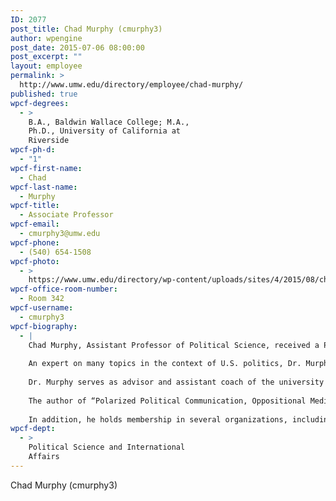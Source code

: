```yaml
---
ID: 2077
post_title: Chad Murphy (cmurphy3)
author: wpengine
post_date: 2015-07-06 08:00:00
post_excerpt: ""
layout: employee
permalink: >
  http://www.umw.edu/directory/employee/chad-murphy/
published: true
wpcf-degrees:
  - >
    B.A., Baldwin Wallace College; M.A.,
    Ph.D., University of California at
    Riverside
wpcf-ph-d:
  - "1"
wpcf-first-name:
  - Chad
wpcf-last-name:
  - Murphy
wpcf-title:
  - Associate Professor
wpcf-email:
  - cmurphy3@umw.edu
wpcf-phone:
  - (540) 654-1508
wpcf-photo:
  - >
    https://www.umw.edu/directory/wp-content/uploads/sites/4/2015/08/chad_murphy.jpeg
wpcf-office-room-number:
  - Room 342
wpcf-username:
  - cmurphy3
wpcf-biography:
  - |
    Chad Murphy, Assistant Professor of Political Science, received a Ph.D. (2009) in political science and an M.A. (2007) in mass political behavior from the University of California, Riverside and a B.A. (2002) in political science from Baldwin Wallace College.
    
    An expert on many topics in the context of U.S. politics, Dr. Murphy has taught courses in subjects such as Congress, the presidency, research design and methods, political communication, and political psychology. His research focuses on Senatorial rhetoric and how politicians connect with their constituents as elections approach. Dr. Murphy also has made several presentations at conferences held by the American Political Science Association, Southwestern Political Science Association and Midwestern Political Science Association, among others.
    
    Dr. Murphy serves as advisor and assistant coach of the university Mock Trial Team, sponsor of the Redistricting Team and is a manuscript reviewer for Political Behavior and American Politics Research. He was selected by the 2010-2011 graduating class as the recipient of the Mary W. Pinschmidt award, which recognizes professors who students are most likely to recall as having the greatest impact on their lives.
    
    The author of “Polarized Political Communication, Oppositional Media Hostility, and Selective Exposure” in The Journal of Politics, Dr. Murphy also wrote “The Evolution of the Modern Rhetorical Presidency: A Critical Response” in Presidential Studies Quarterly. He coauthored “Are Mapmakers Able to Target and Protect Congressional Incumbents?” in American Politics Research and “Heresthetics in Ballot Proposition Arguments: An Investigation of California Citizen Initiative Rhetoric” in the Journal of Language and Politics. In addition, he wrote two articles for The Encyclopedia of Southern Politics and authored a book review on Presidential Rhetoric and the Public Agenda: Constructing the War on Drugs printed in Political Communication. Dr. Murphy also presented the paper “The Statistical Analysis of Legislative Representation” at the Midwest Political Science Association, where he also served as a panel discussant.
    
    In addition, he holds membership in several organizations, including the American Political Science Association, Southern Political Science Association, Midwest Political Science Association, and Western Political Science Association. Dr. Murphy is best reached via email.
wpcf-dept:
  - >
    Political Science and International
    Affairs
---
```

Chad Murphy (cmurphy3)